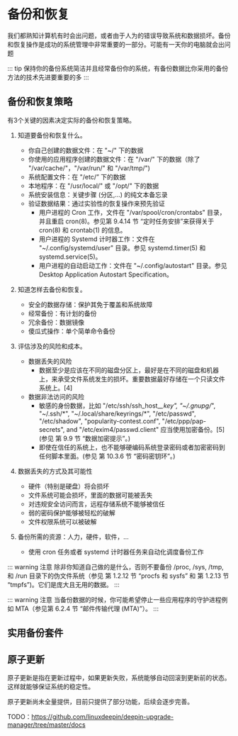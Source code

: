 # 备份和恢复

我们都熟知计算机有时会出问题，或者由于人为的错误导致系统和数据损坏。备份和恢复操作是成功的系统管理中非常重要的一部分。可能有一天你的电脑就会出问题

::: tip
保持你的备份系统简洁并且经常备份你的系统，有备份数据比你采用的备份方法的技术先进要重要的多
:::

## 备份和恢复策略

有3个关键的因素决定实际的备份和恢复策略。

1. 知道要备份和恢复什么。
   - 你自己创建的数据文件：在 "~/" 下的数据
   - 你使用的应用程序创建的数据文件：在 "/var/" 下的数据（除了 "/var/cache/"，"/var/run/" 和 "/var/tmp/")
   - 系统配置文件：在 "/etc/” 下的数据
   - 本地程序：在 "/usr/local/" 或 "/opt/" 下的数据
   - 系统安装信息：关键步骤 (分区,...) 的纯文本备忘录
   - 验证数据结果：通过实验性的恢复操作来预先验证
     - 用户进程的 Cron 工作，文件在 "/var/spool/cron/crontabs" 目录，并且重启 cron(8)。参见第 9.4.14 节 “定时任务安排”来获得关于 cron(8) 和 crontab(1) 的信息。
     - 用户进程的 Systemd 计时器工作：文件在 "~/.config/systemd/user" 目录。参见 systemd.timer(5) 和 systemd.service(5)。
     - 用户进程的自动启动工作：文件在 "~/.config/autostart" 目录。参见 Desktop Application Autostart Specification。
2. 知道怎样去备份和恢复。
   - 安全的数据存储：保护其免于覆盖和系统故障
   - 经常备份：有计划的备份
   - 冗余备份：数据镜像
   - 傻瓜式操作：单个简单命令备份
3. 评估涉及的风险和成本。
   - 数据丢失的风险
     - 数据至少是应该在不同的磁盘分区上，最好是在不同的磁盘和机器上，来承受文件系统发生的损坏。重要数据最好存储在一个只读文件系统上。[4]
   - 数据非法访问的风险
     - 敏感的身份数据，比如 "/etc/ssh/ssh_host_*_key", "~/.gnupg/*", "~/.ssh/*", "~/.local/share/keyrings/*", "/etc/passwd", "/etc/shadow", "popularity-contest.conf", "/etc/ppp/pap-secrets", and "/etc/exim4/passwd.client" 应当使用加密备份。[5] (参见 第 9.9 节 “数据加密提示”。)
     - 即使在信任的系统上，也不能够硬编码系统登录密码或者加密密码到任何脚本里面。(参见 第 10.3.6 节 “密码密钥环”。)
4. 数据丢失的方式及其可能性
   - 硬件（特别是硬盘）将会损坏
   - 文件系统可能会损坏，里面的数据可能被丢失
   - 对违规安全访问而言，远程存储系统不能够被信任
   - 弱的密码保护能够被轻松的破解
   - 文件权限系统可以被破解

5. 备份所需的资源：人力，硬件，软件，…
   - 使用 cron 任务或者 systemd 计时器任务来自动化调度备份工作

::: warning 注意
除非你知道自己做的是什么，否则不要备份 /proc, /sys, /tmp, 和 /run 目录下的伪文件系统（参见 第 1.2.12 节 “procfs 和 sysfs” 和 第 1.2.13 节 “tmpfs”)。它们是庞大且无用的数据。
:::

::: warning 注意
当备份数据的时候，你可能希望停止一些应用程序的守护进程例如 MTA（参见第 6.2.4 节 “邮件传输代理 (MTA)”）。
:::

## 实用备份套件


## 原子更新

原子更新是指在更新过程中，如果更新失败，系统能够自动回滚到更新前的状态。这样就能够保证系统的稳定性。

原子更新尚未全量提供，目前只提供了部分功能，后续会逐步完善。

TODO：https://github.com/linuxdeepin/deepin-upgrade-manager/tree/master/docs
